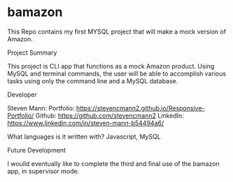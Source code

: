 # bamazon
This Repo contains my first MYSQL project that will make a mock version of Amazon. 

Project Summary

This project is CLI app that functions as a mock Amazon product. Using MySQL and terminal commands, the user will be able to accomplish various tasks using only the command line and a MySQL database. 

Developer

Steven Mann:
Portfolio: https://stevencmann2.github.io/Responsive-Portfolio/
Github: https://github.com/stevencmann2
LinkedIn: https://www.linkedin.com/in/steven-mann-b54494a6/

What languages is it written with? Javascript, MySQL

Future Development

I woulld eventually like to complete the third and final use of the bamazon app, in supervisor mode. 
